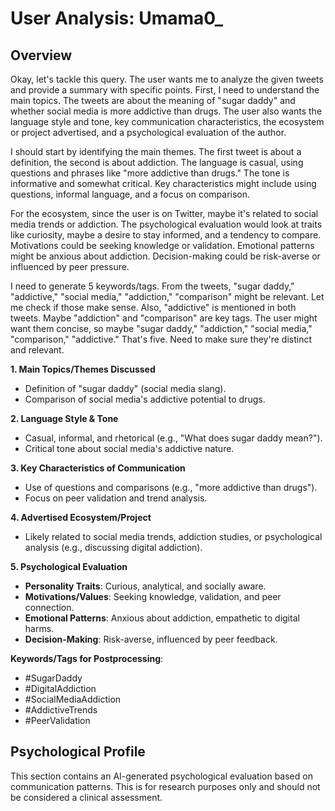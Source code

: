 # User Analysis: Umama0_

## Overview

<think>
Okay, let's tackle this query. The user wants me to analyze the given tweets and provide a summary with specific points. First, I need to understand the main topics. The tweets are about the meaning of "sugar daddy" and whether social media is more addictive than drugs. The user also wants the language style and tone, key communication characteristics, the ecosystem or project advertised, and a psychological evaluation of the author.

I should start by identifying the main themes. The first tweet is about a definition, the second is about addiction. The language is casual, using questions and phrases like "more addictive than drugs." The tone is informative and somewhat critical. Key characteristics might include using questions, informal language, and a focus on comparison.

For the ecosystem, since the user is on Twitter, maybe it's related to social media trends or addiction. The psychological evaluation would look at traits like curiosity, maybe a desire to stay informed, and a tendency to compare. Motivations could be seeking knowledge or validation. Emotional patterns might be anxious about addiction. Decision-making could be risk-averse or influenced by peer pressure.

I need to generate 5 keywords/tags. From the tweets, "sugar daddy," "addictive," "social media," "addiction," "comparison" might be relevant. Let me check if those make sense. Also, "addictive" is mentioned in both tweets. Maybe "addiction" and "comparison" are key tags. The user might want them concise, so maybe "sugar daddy," "addiction," "social media," "comparison," "addictive." That's five. Need to make sure they're distinct and relevant.
</think>

**1. Main Topics/Themes Discussed**  
- Definition of "sugar daddy" (social media slang).  
- Comparison of social media's addictive potential to drugs.  

**2. Language Style & Tone**  
- Casual, informal, and rhetorical (e.g., "What does sugar daddy mean?").  
- Critical tone about social media's addictive nature.  

**3. Key Characteristics of Communication**  
- Use of questions and comparisons (e.g., "more addictive than drugs").  
- Focus on peer validation and trend analysis.  

**4. Advertised Ecosystem/Project**  
- Likely related to social media trends, addiction studies, or psychological analysis (e.g., discussing digital addiction).  

**5. Psychological Evaluation**  
- **Personality Traits**: Curious, analytical, and socially aware.  
- **Motivations/Values**: Seeking knowledge, validation, and peer connection.  
- **Emotional Patterns**: Anxious about addiction, empathetic to digital harms.  
- **Decision-Making**: Risk-averse, influenced by peer feedback.  

**Keywords/Tags for Postprocessing**:  
- #SugarDaddy  
- #DigitalAddiction  
- #SocialMediaAddiction  
- #AddictiveTrends  
- #PeerValidation

## Psychological Profile

This section contains an AI-generated psychological evaluation based on communication patterns. This is for research purposes only and should not be considered a clinical assessment.